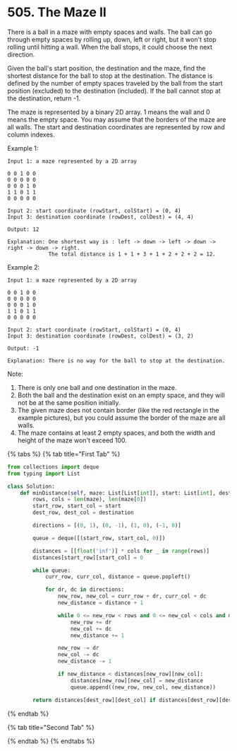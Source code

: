# 505. The Maze II

There is a ball in a maze with empty spaces and walls. The ball can go through empty spaces by rolling up, down, left or right, but it won't stop rolling until hitting a wall. When the ball stops, it could choose the next direction.

Given the ball's start position, the destination and the maze, find the shortest distance for the ball to stop at the destination. The distance is defined by the number of empty spaces traveled by the ball from the start position (excluded) to the destination (included). If the ball cannot stop at the destination, return -1.

The maze is represented by a binary 2D array. 1 means the wall and 0 means the empty space. You may assume that the borders of the maze are all walls. The start and destination coordinates are represented by row and column indexes.

&#x20;

Example 1:

```
Input 1: a maze represented by a 2D array

0 0 1 0 0
0 0 0 0 0
0 0 0 1 0
1 1 0 1 1
0 0 0 0 0

Input 2: start coordinate (rowStart, colStart) = (0, 4)
Input 3: destination coordinate (rowDest, colDest) = (4, 4)

Output: 12

Explanation: One shortest way is : left -> down -> left -> down -> right -> down -> right.
             The total distance is 1 + 1 + 3 + 1 + 2 + 2 + 2 = 12.

```

Example 2:

```
Input 1: a maze represented by a 2D array

0 0 1 0 0
0 0 0 0 0
0 0 0 1 0
1 1 0 1 1
0 0 0 0 0

Input 2: start coordinate (rowStart, colStart) = (0, 4)
Input 3: destination coordinate (rowDest, colDest) = (3, 2)

Output: -1

Explanation: There is no way for the ball to stop at the destination.

```

&#x20;

Note:

1. There is only one ball and one destination in the maze.
2. Both the ball and the destination exist on an empty space, and they will not be at the same position initially.
3. The given maze does not contain border (like the red rectangle in the example pictures), but you could assume the border of the maze are all walls.
4. The maze contains at least 2 empty spaces, and both the width and height of the maze won't exceed 100.

{% tabs %}
{% tab title="First Tab" %}
```python
from collections import deque
from typing import List

class Solution:
    def minDistance(self, maze: List[List[int]], start: List[int], destination: List[int]) -> int:
        rows, cols = len(maze), len(maze[0])
        start_row, start_col = start
        dest_row, dest_col = destination

        directions = [(0, 1), (0, -1), (1, 0), (-1, 0)]

        queue = deque([(start_row, start_col, 0)])

        distances = [[float('inf')] * cols for _ in range(rows)]
        distances[start_row][start_col] = 0

        while queue:
            curr_row, curr_col, distance = queue.popleft()

            for dr, dc in directions:
                new_row, new_col = curr_row + dr, curr_col + dc
                new_distance = distance + 1

                while 0 <= new_row < rows and 0 <= new_col < cols and maze[new_row][new_col] == 0:
                    new_row += dr
                    new_col += dc
                    new_distance += 1

                new_row -= dr
                new_col -= dc
                new_distance -= 1

                if new_distance < distances[new_row][new_col]:
                    distances[new_row][new_col] = new_distance
                    queue.append((new_row, new_col, new_distance))

        return distances[dest_row][dest_col] if distances[dest_row][dest_col] != float('inf') else -1

```
{% endtab %}

{% tab title="Second Tab" %}

{% endtab %}
{% endtabs %}
